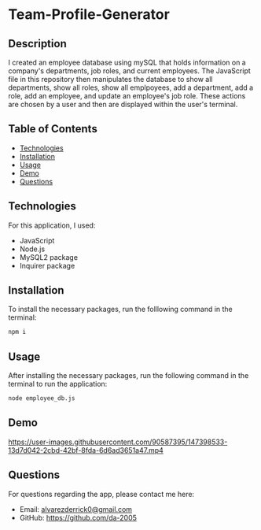 # Team-Profile-Generator

## Description
I created an employee database using mySQL that holds information on a company's departments, job roles, and current employees. The JavaScript file in this repository then manipulates the database to show all departments, show all roles, show all emplpoyees, add a department, add a role, add an employee, and update an employee's job role. These actions are chosen by a user and then are displayed within the user's terminal.


## Table of Contents
* [Technologies](#User-Story)
* [Installation](#Installation)
* [Usage](#Usage)
* [Demo](#Demo)
* [Questions](#Questions)

## Technologies
For this application, I used:
* JavaScript
* Node.js
* MySQL2 package
* Inquirer package

## Installation
To install the necessary packages, run the folllowing command in the terminal: 
```md
npm i
```

## Usage
After installing the necessary packages, run the following command in the terminal to run the application:
```md
node employee_db.js
```

## Demo
https://user-images.githubusercontent.com/90587395/147398533-13d7d042-2cbd-42bf-8fda-6d6ad3651a47.mp4

## Questions
For questions regarding the app, please contact me here:
* Email: alvarezderrick0@gmail.com
* GitHub: https://github.com/da-2005